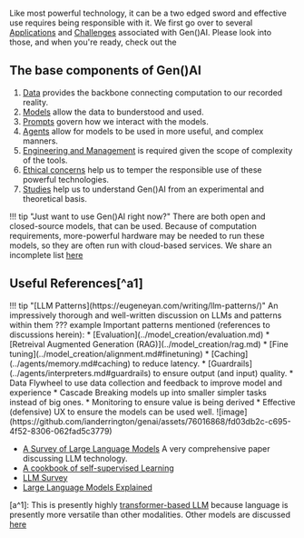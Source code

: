 Like most powerful technology, it can be a two edged sword and effective use requires being responsible with it. We first go over to several [Applications](applications.md) and
[Challenges](challenges.md) associated with Gen()AI. Please look into those, and when you're ready, check out the 

## The base components of Gen()AI

1. [Data](../data/data.md) provides the backbone connecting computation to our recorded reality.
1. [Models](../model_creation/index.md) allow the data to bunderstood and used. 
1. [Prompts](../prompt_engineering/prompting.md) govern how we interact with the models.
1. [Agents](../agents/index.md) allow for models to be used in more useful, and complex manners.
1. [Engineering and Management](../enablement/index.md) is required given the scope of complexity of the tools. 
1. [Ethical concerns](../ethical_concerns/index.md) help us to temper the responsible use of these powerful technologies.
1. [Studies](../studies/studies.md) help us to understand Gen()AI from an experimental and theoretical basis. 

!!! tip "Just want to use Gen()AI right now?"
    There are both open and closed-source models, that can be used. Because of computation requirements, more-powerful hardware may be needed to run these models, so they are often run with cloud-based services. We share an incomplete list [here](../enablement/models.md)

## Useful References[^a1]

<div class="result" markdown>
!!! tip "[LLM Patterns](https://eugeneyan.com/writing/llm-patterns/)"
    An impressively thorough and well-written discussion on LLMs and patterns within them
??? example 
    Important patterns mentioned (references to discussions herein):
    * [Evaluation](../model_creation/evaluation.md)
    * [Retreival Augmented Generation (RAG)](../model_creation/rag.md)
    * [Fine tuning](../model_creation/alignment.md#finetuning)
    * [Caching](../agents/memory.md#caching) to reduce latency. 
    * [Guardrails](../agents/interpreters.md#guardrails) to ensure output (and input) quality.
    * Data Flywheel to use data collection and feedback to improve model and experience
    * Cascade Breaking models up into smaller simpler tasks instead of big ones.
    * Monitoring to ensure value is being derived
    * Effective (defensive) UX to ensure the models can be used well. 
    ![image](https://github.com/ianderrington/genai/assets/76016868/fd03db2c-c695-4f52-8306-062fad5c3779)
</div>

- [A Survey of Large Language Models](https://arxiv.org/pdf/2303.18223.pdf) A very comprehensive paper discussing LLM technology. 
- [A cookbook of self-supervised Learning](https://arxiv.org/pdf/2304.12210.pdf) 
- [LLM Survey](https://github.com/RUCAIBox/LLMSurvey)
- [Large Language Models Explained](https://www.understandingai.org/p/large-language-models-explained-with)

[a^1]: This is presently highly [transformer-based LLM](../model_creation/classes/transformers.md) because language is presently more versatile than other modalities. Other models are discussed [here](../model_creation/classes/index.md) 